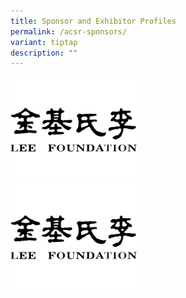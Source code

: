 ```yaml
---
title: Sponsor and Exhibitor Profiles
permalink: /acsr-sponsors/
variant: tiptap
description: ""
---
```

<p></p>
<div class="isomer-image-wrapper">
<img style="width: 40%;" height="auto" width="100%" alt="" src="/images/ASCR Sponsors/Lee_Foundation.png">
</div>
<div class="isomer-image-wrapper">
<img style="width: 40%;" height="auto" width="100%" alt="" src="/images/ASCR Sponsors/Lee_Foundation.png">
</div>
<p></p>
<p></p>
